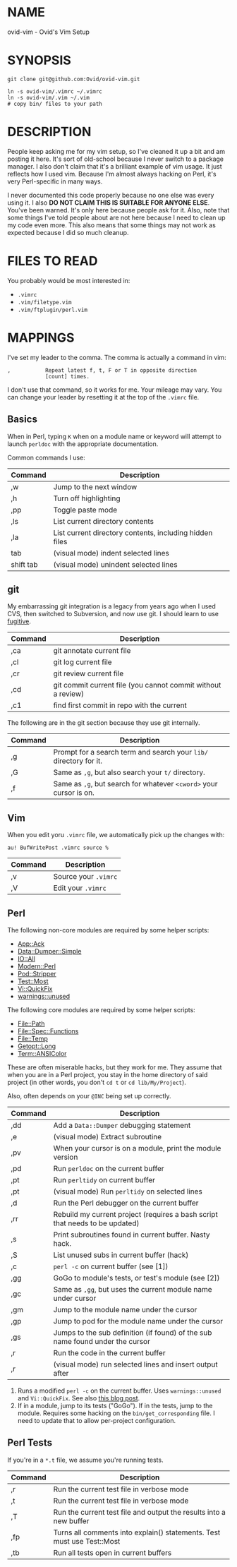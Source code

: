 # NAME

ovid-vim - Ovid's Vim Setup

# SYNOPSIS

    git clone git@github.com:Ovid/ovid-vim.git

    ln -s ovid-vim/.vimrc ~/.vimrc
    ln -s ovid-vim/.vim ~/.vim
    # copy bin/ files to your path

# DESCRIPTION

People keep asking me for my vim setup, so I've cleaned it up a bit and am
posting it here. It's sort of old-school because I never switch to a package
manager. I also don't claim that it's a brilliant example of vim usage. It
just reflects how I used vim. Because I'm almost always hacking on Perl, it's
very Perl-specific in many ways.

I never documented this code properly because no one else was every using it.
I also **DO NOT CLAIM THIS IS SUITABLE FOR ANYONE ELSE**. You've been warned.
It's only here because people ask for it. Also, note that some things I've
told people about are not here because I need to clean up my code even more.
This also means that some things may not work as expected because I did so
much cleanup.

# FILES TO READ

You probably would be most interested in:

* `.vimrc`
* `.vim/filetype.vim`
* `.vim/ftplugin/perl.vim`

# MAPPINGS

I've set my leader to the comma. The comma is actually a command in vim:

    ,			Repeat latest f, t, F or T in opposite direction
	    		[count] times.

I don't use that command, so it works for me. Your mileage may vary. You can
change your leader by resetting it at the top of the `.vimrc` file.

## Basics

When in Perl, typing `K` when on a module name or keyword will attempt to
launch `perldoc` with the appropriate documentation.

Common commands I use:

Command | Description
--- | ---
,w        | Jump to the next window
,h        | Turn off highlighting
,pp       | Toggle paste mode
,ls       | List current directory contents
,la       | List current directory contents, including hidden files
tab       | (visual mode) indent selected lines
shift tab | (visual mode) unindent selected lines

## git

My embarrassing git integration is a legacy from years ago when I used CVS,
then switched to Subversion, and now use git. I should learn to use
[fugitive](https://github.com/tpope/vim-fugitive).

Command | Description
--- | ---
,ca  |  git annotate current file
,cl  |  git log current file
,cr  |  git review current file
,cd  |  git commit current file (you cannot commit without a review)
,c1  |  find first commit in repo with the current <cword>

The following are in the git section because they use git internally.

Command | Description
--- | ---
,g   | Prompt for a search term and search your `lib/` directory for it.
,G   | Same as `,g`, but also search your `t/` directory.
,f   | Same as `,g`, but search for whatever `<cword>` your cursor is on.

## Vim

When you edit yoru `.vimrc` file, we automatically pick up the changes with:

    au! BufWritePost .vimrc source %

Command | Description
--- | ---
,v  |  Source your `.vimrc`
,V  |  Edit your `.vimrc`

## Perl

The following non-core modules are required by some helper scripts:

* [App::Ack](https://metacpan.org/pod/App::Ack)
* [Data::Dumper::Simple](https://metacpan.org/pod/Data::Dumper::Simple)
* [IO::All](https://metacpan.org/pod/IO::All)
* [Modern::Perl](https://metacpan.org/pod/Modern::Perl)
* [Pod::Stripper](https://metacpan.org/pod/Pod::Stripper)
* [Test::Most](https://metacpan.org/pod/Test::Most)
* [Vi::QuickFix](https://metacpan.org/pod/Vi::QuickFix)
* [warnings::unused](https://metacpan.org/pod/warnings::unused)

The following core modules are required by some helper scripts:

* [File::Path](https://metacpan.org/pod/File::Path)
* [File::Spec::Functions](https://metacpan.org/pod/File::Spec::Functions)
* [File::Temp](https://metacpan.org/pod/File::Temp)
* [Getopt::Long](https://metacpan.org/pod/Getopt::Long)
* [Term::ANSIColor](https://metacpan.org/pod/Term::ANSIColor)

These are often miserable hacks, but they work for me. They assume that when
you are in a Perl project, you stay in the home directory of said project (in
other words, you don't `cd t` or `cd lib/My/Project`).

Also, often depends on your `@INC` being set up correctly.

Command | Description
--- | ---
,dd  |  Add a `Data::Dumper` debugging statement
,e   |  (visual mode) Extract subroutine
,pv  |  When your cursor is on a module, print the module version
,pd  |  Run `perldoc` on the current buffer
,pt  |  Run `perltidy` on current buffer
,pt  |  (visual mode) Run `perltidy` on selected lines
,d   |  Run the Perl debugger on the current buffer
,rr  |  Rebuild my current project (requires a bash script that needs to be updated)
,s   |  Print subroutines found in current buffer. Nasty hack.
,S   |  List unused subs in current buffer (hack)
,c   |  `perl -c` on current buffer (see \[1\])
,gg  |  GoGo to module's tests, or test's module (see \[2\])
,gc  |  Same as `,gg`, but uses the current module name under cursor
,gm  |  Jump to the module name under the cursor
,gp  |  Jump to pod for the module name under the cursor
,gs  |  Jumps to the sub definition (if found) of the sub name found under the cursor
,r   |  Run the code in the current buffer
,r   |  (visual mode) run selected lines and insert output after

1. Runs a modified `perl -c` on the current buffer. Uses `warnings::unused` and
`Vi::QuickFix`. See also [this blog
post](http://blogs.perl.org/users/ovid/2010/11/vims-quickfix-mode-and-perl.html).
2.  If in a module, jump to its tests ("GoGo"). If in the tests, jump to the
module. Requires some hacking on the `bin/get_corresponding` file. I need to
update that to allow per-project configuration.

## Perl Tests

If you're in a `*.t` file, we assume you're running tests.

Command | Description
--- | ---
,r  | Run the current test file in verbose mode
,t  | Run the current test file in verbose mode
,T  | Run the current test file and output the results into a new buffer
,fp | Turns all comments into explain() statements. Test must use Test::Most
,tb | Run all tests open in current buffers
